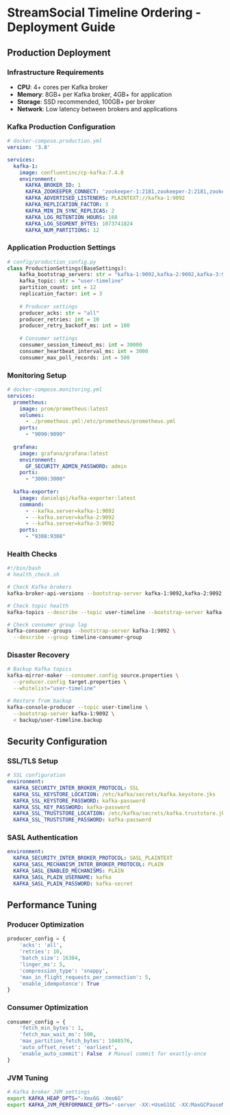 # StreamSocial Timeline Ordering - Deployment Guide

## Production Deployment

### Infrastructure Requirements

- **CPU**: 4+ cores per Kafka broker
- **Memory**: 8GB+ per Kafka broker, 4GB+ for application
- **Storage**: SSD recommended, 100GB+ per broker
- **Network**: Low latency between brokers and applications

### Kafka Production Configuration

```yaml
# docker-compose.production.yml
version: '3.8'

services:
  kafka-1:
    image: confluentinc/cp-kafka:7.4.0
    environment:
      KAFKA_BROKER_ID: 1
      KAFKA_ZOOKEEPER_CONNECT: 'zookeeper-1:2181,zookeeper-2:2181,zookeeper-3:2181'
      KAFKA_ADVERTISED_LISTENERS: PLAINTEXT://kafka-1:9092
      KAFKA_REPLICATION_FACTOR: 3
      KAFKA_MIN_IN_SYNC_REPLICAS: 2
      KAFKA_LOG_RETENTION_HOURS: 168
      KAFKA_LOG_SEGMENT_BYTES: 1073741824
      KAFKA_NUM_PARTITIONS: 12
```

### Application Production Settings

```python
# config/production_config.py
class ProductionSettings(BaseSettings):
    kafka_bootstrap_servers: str = "kafka-1:9092,kafka-2:9092,kafka-3:9092"
    kafka_topic: str = "user-timeline"
    partition_count: int = 12
    replication_factor: int = 3
    
    # Producer settings
    producer_acks: str = "all"
    producer_retries: int = 10
    producer_retry_backoff_ms: int = 100
    
    # Consumer settings  
    consumer_session_timeout_ms: int = 30000
    consumer_heartbeat_interval_ms: int = 3000
    consumer_max_poll_records: int = 500
```

### Monitoring Setup

```yaml
# docker-compose.monitoring.yml
services:
  prometheus:
    image: prom/prometheus:latest
    volumes:
      - ./prometheus.yml:/etc/prometheus/prometheus.yml
    ports:
      - "9090:9090"
      
  grafana:
    image: grafana/grafana:latest
    environment:
      GF_SECURITY_ADMIN_PASSWORD: admin
    ports:
      - "3000:3000"
      
  kafka-exporter:
    image: danielqsj/kafka-exporter:latest
    command:
      - --kafka.server=kafka-1:9092
      - --kafka.server=kafka-2:9092
      - --kafka.server=kafka-3:9092
    ports:
      - "9308:9308"
```

### Health Checks

```bash
#!/bin/bash
# health_check.sh

# Check Kafka brokers
kafka-broker-api-versions --bootstrap-server kafka-1:9092,kafka-2:9092,kafka-3:9092

# Check topic health
kafka-topics --describe --topic user-timeline --bootstrap-server kafka-1:9092

# Check consumer group lag
kafka-consumer-groups --bootstrap-server kafka-1:9092 \
  --describe --group timeline-consumer-group
```

### Disaster Recovery

```bash
# Backup Kafka topics
kafka-mirror-maker --consumer.config source.properties \
  --producer.config target.properties \
  --whitelist="user-timeline"

# Restore from backup
kafka-console-producer --topic user-timeline \
  --bootstrap-server kafka-1:9092 \
  < backup/user-timeline.backup
```

## Security Configuration

### SSL/TLS Setup

```yaml
# SSL configuration
environment:
  KAFKA_SECURITY_INTER_BROKER_PROTOCOL: SSL
  KAFKA_SSL_KEYSTORE_LOCATION: /etc/kafka/secrets/kafka.keystore.jks
  KAFKA_SSL_KEYSTORE_PASSWORD: kafka-password
  KAFKA_SSL_KEY_PASSWORD: kafka-password
  KAFKA_SSL_TRUSTSTORE_LOCATION: /etc/kafka/secrets/kafka.truststore.jks
  KAFKA_SSL_TRUSTSTORE_PASSWORD: kafka-password
```

### SASL Authentication

```yaml
environment:
  KAFKA_SECURITY_INTER_BROKER_PROTOCOL: SASL_PLAINTEXT
  KAFKA_SASL_MECHANISM_INTER_BROKER_PROTOCOL: PLAIN
  KAFKA_SASL_ENABLED_MECHANISMS: PLAIN
  KAFKA_SASL_PLAIN_USERNAME: kafka
  KAFKA_SASL_PLAIN_PASSWORD: kafka-secret
```

## Performance Tuning

### Producer Optimization

```python
producer_config = {
    'acks': 'all',
    'retries': 10,
    'batch_size': 16384,
    'linger_ms': 5,
    'compression_type': 'snappy',
    'max_in_flight_requests_per_connection': 5,
    'enable_idempotence': True
}
```

### Consumer Optimization

```python
consumer_config = {
    'fetch_min_bytes': 1,
    'fetch_max_wait_ms': 500,
    'max_partition_fetch_bytes': 1048576,
    'auto_offset_reset': 'earliest',
    'enable_auto_commit': False  # Manual commit for exactly-once
}
```

### JVM Tuning

```bash
# Kafka broker JVM settings
export KAFKA_HEAP_OPTS="-Xmx6G -Xms6G"
export KAFKA_JVM_PERFORMANCE_OPTS="-server -XX:+UseG1GC -XX:MaxGCPauseMillis=20 -XX:InitiatingHeapOccupancyPercent=35"
```
